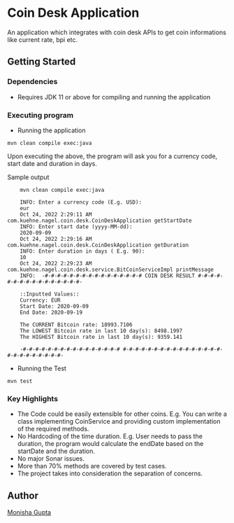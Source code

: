 # Coin Desk Application

An application which integrates with coin desk APIs to get coin informations like current rate, bpi etc.

## Getting Started

### Dependencies

* Requires JDK 11 or above for compiling and running the application

### Executing program

* Running the application
```
mvn clean compile exec:java
```
Upon executing the above, the program will ask you for a currency code, start date and duration in days.

Sample output
```
    mvn clean compile exec:java

    INFO: Enter a currency code (E.g. USD): 
    eur
    Oct 24, 2022 2:29:11 AM com.kuehne.nagel.coin.desk.CoinDeskApplication getStartDate
    INFO: Enter start date (yyyy-MM-dd): 
    2020-09-09
    Oct 24, 2022 2:29:16 AM com.kuehne.nagel.coin.desk.CoinDeskApplication getDuration
    INFO: Enter duration in days ( E.g. 90): 
    10
    Oct 24, 2022 2:29:23 AM com.kuehne.nagel.coin.desk.service.BitCoinServiceImpl printMessage
    INFO:  -#-#-#-#-#-#-#-#-#-#-#-#-#-#-#-# COIN DESK RESULT #-#-#-#-#-#-#-#-#-#-#-#-#-#-#-#-
    
    ::Inputted Values::
    Currency: EUR
    Start Date: 2020-09-09 
    End Date: 2020-09-19
    
    The CURRENT Bitcoin rate: 18993.7106 
    The LOWEST Bitcoin rate in last 10 day(s): 8498.1997
    The HIGHEST Bitcoin rate in last 10 day(s): 9359.141
    
    -#-#-#-#-#-#-#-#-#-#-#-#-#-#-#-# #-#-#-#-#-#-#-#-#-#-#-#-#-#-#-#-#-#-#-#-#-#-#-#-#-
```
* Running the Test
```
mvn test
```

### Key Highlights
* The Code could be easily extensible for other coins. E.g. You can write a class implementing CoinService and providing custom implementation of the required methods.
* No Hardcoding of the time duration. E.g. User needs to pass the duration, the program would calculate the endDate based on the startDate and the duration.
* No major Sonar issues.
* More than 70% methods are covered by test cases.
* The project takes into consideration the separation of concerns.

## Author

[Monisha Gupta](guptamonisha07@gmail.com)
